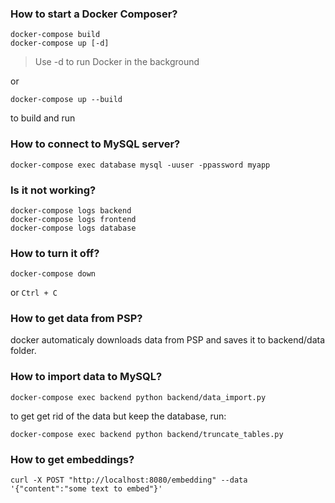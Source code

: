 ### How to start a Docker Composer?
```
docker-compose build
docker-compose up [-d]
```
> Use -d to run Docker in the background

or

```
docker-compose up --build
```
to build and run

### How to connect to MySQL server?
```
docker-compose exec database mysql -uuser -ppassword myapp
```

### Is it not working?
```
docker-compose logs backend
docker-compose logs frontend
docker-compose logs database
```

### How to turn it off?
```
docker-compose down
```
or `Ctrl + C`

### How to get data from PSP?
docker automaticaly downloads data from PSP and saves it to backend/data folder.

### How to import data to MySQL?
```
docker-compose exec backend python backend/data_import.py
```
to get get rid of the data but keep the database, run:
```
docker-compose exec backend python backend/truncate_tables.py
```

### How to get embeddings?
```
curl -X POST "http://localhost:8080/embedding" --data '{"content":"some text to embed"}'
```
